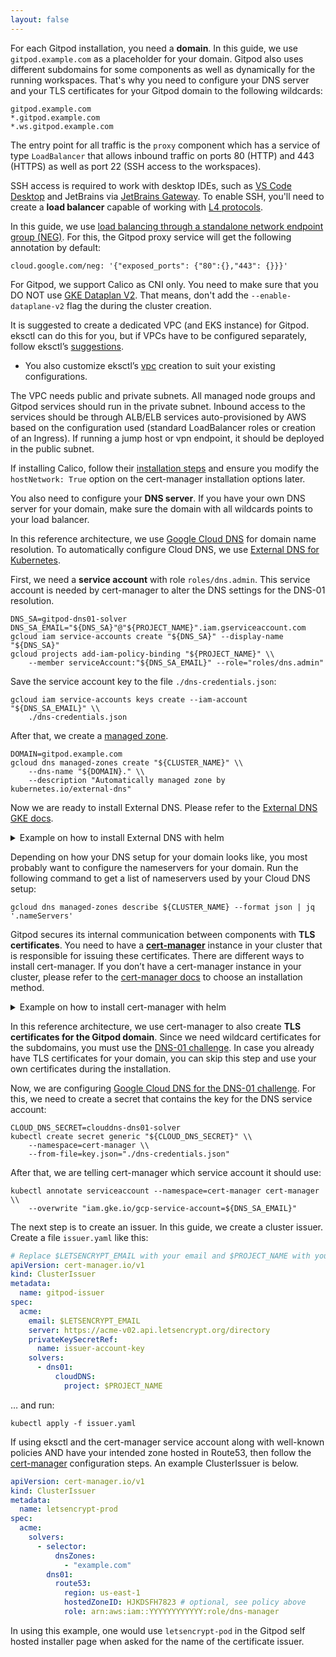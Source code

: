 ```yaml
---
layout: false
---
```


<script lang="ts">
  import CloudPlatformToggle from "$lib/components/docs/cloud-platform-toggle.svelte";
</script>

For each Gitpod installation, you need a **domain**. In this guide, we use `gitpod.example.com` as a placeholder for your domain. Gitpod also uses different subdomains for some components as well as dynamically for the running workspaces. That's why you need to configure your DNS server and your TLS certificates for your Gitpod domain to the following wildcards:

```
gitpod.example.com
*.gitpod.example.com
*.ws.gitpod.example.com
```

The entry point for all traffic is the `proxy` component which has a service of type `LoadBalancer` that allows inbound traffic on ports 80 (HTTP) and 443 (HTTPS) as well as port 22 (SSH access to the workspaces).

SSH access is required to work with desktop IDEs, such as [VS Code Desktop](/docs/ides-and-editors/vscode) and JetBrains via [JetBrains Gateway](/docs/ides-and-editors/jetbrains-gateway). To enable SSH, you'll need to create a **load balancer** capable of working with [L4 protocols](https://en.wikipedia.org/wiki/OSI_model#Layer_4:_Transport_layer).

<CloudPlatformToggle id="cloud-platform-toggle-networking">
<div slot="gcp">

In this guide, we use [load balancing through a standalone network endpoint group (NEG)](https://cloud.google.com/kubernetes-engine/docs/how-to/standalone-neg). For this, the Gitpod proxy service will get the following annotation by default:

```
cloud.google.com/neg: '{"exposed_ports": {"80":{},"443": {}}}'
```

For Gitpod, we support Calico as CNI only. You need to make sure that you DO NOT use [GKE Dataplan V2](https://cloud.google.com/kubernetes-engine/docs/concepts/dataplane-v2). That means, don't add the `--enable-dataplane-v2` flag the during the cluster creation.

</div>
<div slot="aws">

It is suggested to create a dedicated VPC (and EKS instance) for Gitpod. eksctl can do this for you, but if VPCs have to be configured separately, follow eksctl’s [suggestions](https://eksctl.io/usage/vpc-configuration/).

- You also customize eksctl’s [vpc](https://eksctl.io/usage/vpc-subnet-settings/#custom-subnet-topology) creation to suit your existing configurations.

The VPC needs public and private subnets. All managed node groups and Gitpod services should run in the private subnet. Inbound access to the services should be through ALB/ELB services auto-provisioned by AWS based on the configuration used (standard LoadBalancer roles or creation of an Ingress). If running a jump host or vpn endpoint, it should be deployed in the public subnet.

If installing Calico, follow their [installation steps](https://projectcalico.docs.tigera.io/getting-started/kubernetes/managed-public-cloud/eks) and ensure you modify the `hostNetwork: True` option on the cert-manager installation options later.

</div>
</CloudPlatformToggle>

You also need to configure your **DNS server**. If you have your own DNS server for your domain, make sure the domain with all wildcards points to your load balancer.

<CloudPlatformToggle id="cloud-platform-toggle-dns">
<div slot="gcp">

In this reference architecture, we use [Google Cloud DNS](https://cloud.google.com/dns) for domain name resolution. To automatically configure Cloud DNS, we use [External DNS for Kubernetes](https://github.com/kubernetes-sigs/external-dns).

First, we need a **service account** with role `roles/dns.admin`. This service account is needed by cert-manager to alter the DNS settings for the DNS-01 resolution.

```
DNS_SA=gitpod-dns01-solver
DNS_SA_EMAIL="${DNS_SA}"@"${PROJECT_NAME}".iam.gserviceaccount.com
gcloud iam service-accounts create "${DNS_SA}" --display-name "${DNS_SA}"
gcloud projects add-iam-policy-binding "${PROJECT_NAME}" \\
    --member serviceAccount:"${DNS_SA_EMAIL}" --role="roles/dns.admin"
```

Save the service account key to the file `./dns-credentials.json`:

```
gcloud iam service-accounts keys create --iam-account "${DNS_SA_EMAIL}" \\
    ./dns-credentials.json
```

After that, we create a [managed zone](https://cloud.google.com/dns/docs/zones).

```
DOMAIN=gitpod.example.com
gcloud dns managed-zones create "${CLUSTER_NAME}" \\
    --dns-name "${DOMAIN}." \\
    --description "Automatically managed zone by kubernetes.io/external-dns"
```

Now we are ready to install External DNS. Please refer to the [External DNS GKE docs](https://github.com/kubernetes-sigs/external-dns/blob/master/docs/tutorials/gke.md).

<details>
  <summary  class="text-p-medium">Example on how to install External DNS with helm</summary>

```
helm repo add bitnami https://charts.bitnami.com/bitnami
helm repo update
helm upgrade \\
    --atomic \\
    --cleanup-on-fail \\
    --create-namespace \\
    --install \\
    --namespace external-dns \\
    --reset-values \\
    --set provider=google \\
    --set google.project="${PROJECT_NAME}" \\
    --set logFormat=json \\
    --set google.serviceAccountSecretKey=dns-credentials.json \\
    --wait \\
    external-dns \\
    bitnami/external-dns
```

</details>

Depending on how your DNS setup for your domain looks like, you most probably want to configure the nameservers for your domain. Run the following command to get a list of nameservers used by your Cloud DNS setup:

```
gcloud dns managed-zones describe ${CLUSTER_NAME} --format json | jq '.nameServers'
```

</div>
<div slot="aws">

</div>
</CloudPlatformToggle>

Gitpod secures its internal communication between components with **TLS certificates**. You need to have a **[cert-manager](https://cert-manager.io/)** instance in your cluster that is responsible for issuing these certificates. There are different ways to install cert-manager. If you don’t have a cert-manager instance in your cluster, please refer to the [cert-manager docs](https://cert-manager.io/docs/) to choose an installation method.

<details>
  <summary  class="text-p-medium">Example on how to install cert-manager with helm</summary>

```
helm repo add jetstack https://charts.jetstack.io
helm repo update
helm upgrade \\
    --atomic \\
    --cleanup-on-fail \\
    --create-namespace \\
    --install \\
    --namespace cert-manager \\
    --reset-values \\
    --set installCRDs=true \\
    --set 'extraArgs={--dns01-recursive-nameservers-only=true,--dns01-recursive-nameservers=8.8.8.8:53\,1.1.1.1:53}' \\
    --wait \\
    cert-manager \\
    jetstack/cert-manager
```

</details>

In this reference architecture, we use cert-manager to also create **TLS certificates for the Gitpod domain**. Since we need wildcard certificates for the subdomains, you must use the [DNS-01 challenge](https://letsencrypt.org/docs/challenge-types/#dns-01-challenge). In case you already have TLS certificates for your domain, you can skip this step and use your own certificates during the installation.

<CloudPlatformToggle id="cloud-platform-toggle-cert-manager-tls">
<div slot="gcp">

Now, we are configuring [Google Cloud DNS for the DNS-01 challenge](https://cert-manager.io/docs/configuration/acme/dns01/google/). For this, we need to create a secret that contains the key for the DNS service account:

```
CLOUD_DNS_SECRET=clouddns-dns01-solver
kubectl create secret generic "${CLOUD_DNS_SECRET}" \\
    --namespace=cert-manager \\
    --from-file=key.json="./dns-credentials.json"
```

After that, we are telling cert-manager which service account it should use:

```
kubectl annotate serviceaccount --namespace=cert-manager cert-manager \\
    --overwrite "iam.gke.io/gcp-service-account=${DNS_SA_EMAIL}"
```

The next step is to create an issuer. In this guide, we create a cluster issuer. Create a file `issuer.yaml` like this:

```yaml
# Replace $LETSENCRYPT_EMAIL with your email and $PROJECT_NAME with your GCP project name
apiVersion: cert-manager.io/v1
kind: ClusterIssuer
metadata:
  name: gitpod-issuer
spec:
  acme:
    email: $LETSENCRYPT_EMAIL
    server: https://acme-v02.api.letsencrypt.org/directory
    privateKeySecretRef:
      name: issuer-account-key
    solvers:
      - dns01:
          cloudDNS:
            project: $PROJECT_NAME
```

… and run:

```
kubectl apply -f issuer.yaml
```

</div>
<div slot="aws">

If using eksctl and the cert-manager service account along with well-known policies AND have your intended zone hosted in Route53, then follow the [cert-manager](https://cert-manager.io/docs/configuration/acme/dns01/route53/) configuration steps. An example ClusterIssuer is below.

```yaml
apiVersion: cert-manager.io/v1
kind: ClusterIssuer
metadata:
  name: letsencrypt-prod
spec:
  acme:
    solvers:
      - selector:
          dnsZones:
            - "example.com"
        dns01:
          route53:
            region: us-east-1
            hostedZoneID: HJKDSFH7823 # optional, see policy above
            role: arn:aws:iam::YYYYYYYYYYYY:role/dns-manager
```

In using this example, one would use `letsencrypt-pod` in the Gitpod self hosted installer page when asked for the name of the certificate issuer.

</div>
</CloudPlatformToggle>
